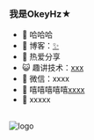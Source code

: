 <p>
</p>

### 我是OkeyHz★

- 🐧 哈哈哈
- 🏡 博客：<a href="https://www.cnblogs.com/whz404/" target="_blank">✨</a>
- 🌱 热爱分享 <a href="" target="_blank"></a>
- 😺 趣讲技术：<a href="" target="_blank">xxx</a>
- 💬 微信：xxxx
- 🤔 嘻嘻嘻嘻嘻<a href="" target="_blank">xxxx</a>
- 👬 xxxxx

<br/>
<img src="https://images.cnblogs.com/cnblogs_com/whz404/1921574/o_210124035625mm_facetoface_collect_qrcode_1611460438728.png" alt="logo" align="center" style="margin: auto;"/>
